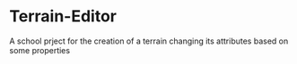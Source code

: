 # Terrain-Editor

A school prject for the creation of a terrain changing its attributes based on some properties

